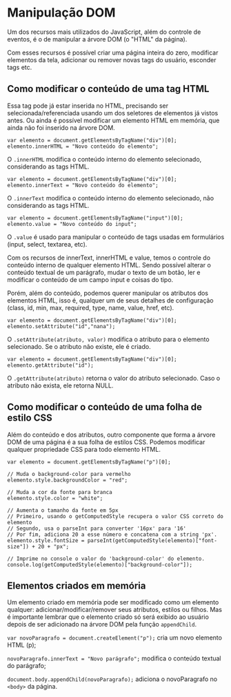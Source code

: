 # Manipulação DOM

Um dos recursos mais utilizados do JavaScript, além do controle de eventos, é o de manipular a árvore DOM (o "HTML" da página).

Com esses recursos é possível criar uma página inteira do zero, modificar elementos da tela, adicionar ou remover novas tags do usuário, esconder tags etc.

## Como modificar o conteúdo de uma tag HTML

Essa tag pode já estar inserida no HTML, precisando ser selecionada/referenciada usando um dos seletores de elementos já vistos antes. Ou ainda é possível modificar um elemento HTML em memória, que ainda não foi inserido na árvore DOM.

```
var elemento = document.getElementsByTagName("div")[0];
elemento.innerHTML = "Novo conteúdo do elemento";
```

O `.innerHTML` modifica o conteúdo interno do elemento selecionado, considerando as tags HTML.

```
var elemento = document.getElementsByTagName("div")[0];
elemento.innerText = "Novo conteúdo do elemento";
```

O `.innerText` modifica o conteúdo interno do elemento selecionado, não considerando as tags HTML.

```
var elemento = document.getElementsByTagName("input")[0];
elemento.value = "Novo conteúdo do input";
```

O `.value` é usado para manipular o conteúdo de tags usadas em formulários (input, select, textarea, etc).

Com os recursos de innerText, innerHTML e value, temos o controle do conteúdo interno de qualquer elemento HTML. Sendo possível alterar o conteúdo textual de um parágrafo, mudar o texto de um botão, ler e modificar o conteúdo de um campo input e coisas do tipo.

Porém, além do conteúdo, podemos querer manipular os atributos dos elementos HTML, isso é, qualquer um de seus detalhes de configuração (class, id, min, max, required, type, name, value, href, etc).

```
var elemento = document.getElementsByTagName("div")[0];
elemento.setAttribute("id","nana");
```

O `.setAttribute(atributo, valor)` modifica o atributo para o elemento selecionado. Se o atributo não existe, ele é criado.

```
var elemento = document.getElementsByTagName("div")[0];
elemento.getAttribute("id");
```

O `.getAttribute(atributo)` retorna o valor do atributo selecionado. Caso o atributo não exista, ele retorna NULL.

## Como modificar o conteúdo de uma folha de estilo CSS

Além do conteúdo e dos atributos, outro componente que forma a árvore DOM de uma página é a sua folha de estilos CSS. Podemos modificar qualquer propriedade CSS para todo elemento HTML.

```
var elemento = document.getElementsByTagName("p")[0];

// Muda o background-color para vermelho
elemento.style.backgroundColor = "red";

// Muda a cor da fonte para branca
elemento.style.color = "white";

// Aumenta o tamanho da fonte em 5px
// Primeiro, usando o getComputedStyle recupera o valor CSS correto do elemento
// Segundo, usa o parseInt para converter '16px' para '16'
// Por fim, adiciona 20 a esse número e concatena com a string 'px'.
elemento.style.fontSize = parseInt(getComputedStyle(elemento)["font-size"]) + 20 + "px";

// Imprime no console o valor do 'background-color' do elemento.
console.log(getComputedStyle(elemento)["background-color"]);
```

## Elementos criados em memória

Um elemento criado em memória pode ser modificado como um elemento qualquer: adicionar/modificar/remover seus atributos, estilos ou filhos. Mas é importante lembrar que o elemento criado só será exibido ao usuário depois de ser adicionado na árvore DOM pela função `appendChild`.

`var novoParagrafo = document.createElement("p");` cria um novo elemento HTML (p);

`novoParagrafo.innerText = "Novo parágrafo";` modifica o conteúdo textual do parágrafo;

`document.body.appendChild(novoParagrafo);` adiciona o novoParagrafo no `<body>` da página.
